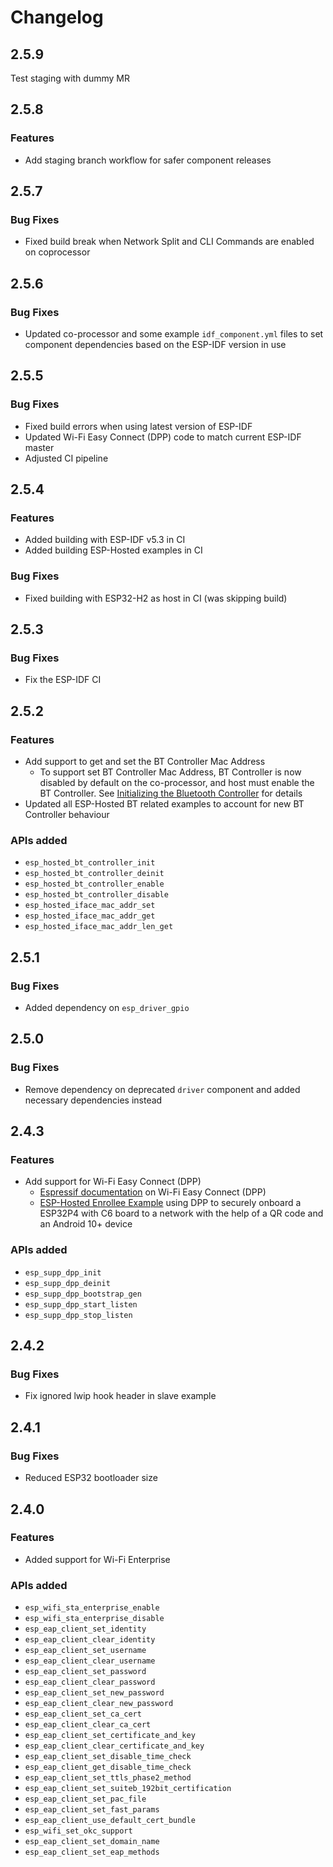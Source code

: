 # Changelog

## 2.5.9

Test staging with dummy MR

## 2.5.8

### Features

- Add staging branch workflow for safer component releases

## 2.5.7

### Bug Fixes

- Fixed build break when Network Split and CLI Commands are enabled on coprocessor

## 2.5.6

### Bug Fixes

- Updated co-processor and some example `idf_component.yml` files to set component dependencies based on the ESP-IDF version in use

## 2.5.5

### Bug Fixes

- Fixed build errors when using latest version of ESP-IDF
- Updated Wi-Fi Easy Connect (DPP) code to match current ESP-IDF master
- Adjusted CI pipeline

## 2.5.4

### Features

- Added building with ESP-IDF v5.3 in CI
- Added building ESP-Hosted examples in CI

### Bug Fixes

- Fixed building with ESP32-H2 as host in CI (was skipping build)

## 2.5.3

### Bug Fixes

- Fix the ESP-IDF CI

## 2.5.2

### Features

- Add support to get and set the BT Controller Mac Address
  - To support set BT Controller Mac Address, BT Controller is now disabled by default on the co-processor, and host must enable the BT Controller. See [Initializing the Bluetooth Controller](https://github.com/espressif/esp-hosted-mcu/blob/main/docs/bluetooth_design.md#31-initializing-the-bluetooth-controller) for details
- Updated all ESP-Hosted BT related examples to account for new BT Controller behaviour

### APIs added

- `esp_hosted_bt_controller_init`
- `esp_hosted_bt_controller_deinit`
- `esp_hosted_bt_controller_enable`
- `esp_hosted_bt_controller_disable`
- `esp_hosted_iface_mac_addr_set`
- `esp_hosted_iface_mac_addr_get`
- `esp_hosted_iface_mac_addr_len_get`

## 2.5.1

### Bug Fixes

- Added dependency on `esp_driver_gpio`

## 2.5.0

### Bug Fixes

- Remove dependency on deprecated `driver` component and added necessary dependencies instead

## 2.4.3

### Features

- Add support for Wi-Fi Easy Connect (DPP)
  - [Espressif documentation](https://docs.espressif.com/projects/esp-idf/en/latest/esp32/api-reference/network/esp_dpp.html) on Wi-Fi Easy Connect (DPP)
  - [ESP-Hosted Enrollee Example](https://github.com/espressif/esp-hosted-mcu/tree/main/examples/host_wifi_easy_connect_dpp_enrollee) using DPP to securely onboard a ESP32P4 with C6 board to a network with the help of a QR code and an Android 10+ device

### APIs added

- `esp_supp_dpp_init`
- `esp_supp_dpp_deinit`
- `esp_supp_dpp_bootstrap_gen`
- `esp_supp_dpp_start_listen`
- `esp_supp_dpp_stop_listen`

## 2.4.2

### Bug Fixes

- Fix ignored lwip hook header in slave example

## 2.4.1

### Bug Fixes

- Reduced ESP32 bootloader size

## 2.4.0

### Features

- Added support for Wi-Fi Enterprise

### APIs added

- `esp_wifi_sta_enterprise_enable`
- `esp_wifi_sta_enterprise_disable`
- `esp_eap_client_set_identity`
- `esp_eap_client_clear_identity`
- `esp_eap_client_set_username`
- `esp_eap_client_clear_username`
- `esp_eap_client_set_password`
- `esp_eap_client_clear_password`
- `esp_eap_client_set_new_password`
- `esp_eap_client_clear_new_password`
- `esp_eap_client_set_ca_cert`
- `esp_eap_client_clear_ca_cert`
- `esp_eap_client_set_certificate_and_key`
- `esp_eap_client_clear_certificate_and_key`
- `esp_eap_client_set_disable_time_check`
- `esp_eap_client_get_disable_time_check`
- `esp_eap_client_set_ttls_phase2_method`
- `esp_eap_client_set_suiteb_192bit_certification`
- `esp_eap_client_set_pac_file`
- `esp_eap_client_set_fast_params`
- `esp_eap_client_use_default_cert_bundle`
- `esp_wifi_set_okc_support`
- `esp_eap_client_set_domain_name`
- `esp_eap_client_set_eap_methods`
